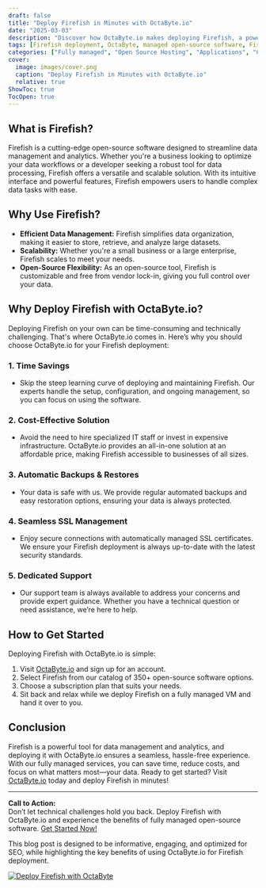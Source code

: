 ```yaml
---
draft: false
title: "Deploy Firefish in Minutes with OctaByte.io"
date: "2025-03-03"
description: "Discover how OctaByte.io makes deploying Firefish, a powerful open-source software, effortless and hassle-free. Save time, reduce costs, and enjoy fully managed services with automatic backups, SSL management, and expert support."
tags: [Firefish deployment, OctaByte, managed open-source software, Firefish benefits, automatic backups, SSL management, cost-effective software hosting, open-source software support]
categories: ["Fully managed", "Open Source Hosting", "Applications", "Cms", "Firefish"]
cover:
  image: images/cover.png
  caption: "Deploy Firefish in Minutes with OctaByte.io"
  relative: true
ShowToc: true
TocOpen: true
---
```



## What is Firefish?

Firefish is a cutting-edge open-source software designed to streamline data management and analytics. Whether you're a business looking to optimize your data workflows or a developer seeking a robust tool for data processing, Firefish offers a versatile and scalable solution. With its intuitive interface and powerful features, Firefish empowers users to handle complex data tasks with ease.

## Why Use Firefish?

- **Efficient Data Management:** Firefish simplifies data organization, making it easier to store, retrieve, and analyze large datasets.
- **Scalability:** Whether you're a small business or a large enterprise, Firefish scales to meet your needs.
- **Open-Source Flexibility:** As an open-source tool, Firefish is customizable and free from vendor lock-in, giving you full control over your data.

## Why Deploy Firefish with OctaByte.io?

Deploying Firefish on your own can be time-consuming and technically challenging. That's where OctaByte.io comes in. Here’s why you should choose OctaByte.io for your Firefish deployment:

### 1. **Time Savings**
   - Skip the steep learning curve of deploying and maintaining Firefish. Our experts handle the setup, configuration, and ongoing management, so you can focus on using the software.

### 2. **Cost-Effective Solution**
   - Avoid the need to hire specialized IT staff or invest in expensive infrastructure. OctaByte.io provides an all-in-one solution at an affordable price, making Firefish accessible to businesses of all sizes.

### 3. **Automatic Backups & Restores**
   - Your data is safe with us. We provide regular automated backups and easy restoration options, ensuring your data is always protected.

### 4. **Seamless SSL Management**
   - Enjoy secure connections with automatically managed SSL certificates. We ensure your Firefish deployment is always up-to-date with the latest security standards.

### 5. **Dedicated Support**
   - Our support team is always available to address your concerns and provide expert guidance. Whether you have a technical question or need assistance, we’re here to help.

## How to Get Started

Deploying Firefish with OctaByte.io is simple:

1. Visit [OctaByte.io](https://octabyte.io) and sign up for an account.
2. Select Firefish from our catalog of 350+ open-source software options.
3. Choose a subscription plan that suits your needs.
4. Sit back and relax while we deploy Firefish on a fully managed VM and hand it over to you.

## Conclusion

Firefish is a powerful tool for data management and analytics, and deploying it with OctaByte.io ensures a seamless, hassle-free experience. With our fully managed services, you can save time, reduce costs, and focus on what matters most—your data. Ready to get started? Visit [OctaByte.io](https://octabyte.io) today and deploy Firefish in minutes!

---

**Call to Action:**  
Don’t let technical challenges hold you back. Deploy Firefish with OctaByte.io and experience the benefits of fully managed open-source software. [Get Started Now!](https://octabyte.io)
 

This blog post is designed to be informative, engaging, and optimized for SEO, while highlighting the key benefits of using OctaByte.io for Firefish deployment.

[![Deploy Firefish with OctaByte](/images/deploy-on-octabyte.png)](https://octabyte.io/fully-managed-open-source-services/applications/cms/firefish)